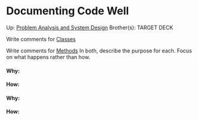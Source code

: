 # Documenting Code Well

Up: [Problem Analysis and System Design](problem_analysis_and_system_design)
Brother(s):
TARGET DECK

Write comments for [Classes](classes)

Write comments for [Methods](methods)
	In both, describe the purpose for each.
	Focus on what happens rather than how.
	



































#### Why:
#### How:









































#### Why:
#### How:









